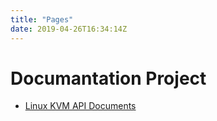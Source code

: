```yaml
---
title: "Pages"
date: 2019-04-26T16:34:14Z
---
```


# Documantation Project

- [Linux KVM API Documents](https://takumi.tmfam.com/sphinx-linux-kvm/)
